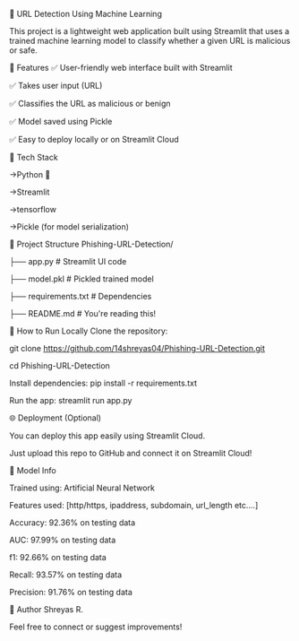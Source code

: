 🧠 URL Detection Using Machine Learning

This project is a lightweight web application built using Streamlit that uses a trained machine learning model to classify whether a given URL is malicious or safe.

📌 Features
✅ User-friendly web interface built with Streamlit

✅ Takes user input (URL)

✅ Classifies the URL as malicious or benign

✅ Model saved using Pickle

✅ Easy to deploy locally or on Streamlit Cloud

🧰 Tech Stack

  ->Python 🐍

  ->Streamlit

  ->tensorflow

  ->Pickle (for model serialization)

📁 Project Structure
Phishing-URL-Detection/

├── app.py                 # Streamlit UI code

├── model.pkl              # Pickled trained model

├── requirements.txt       # Dependencies

├── README.md              # You're reading this!

🚀 How to Run Locally
Clone the repository: 

git clone https://github.com/14shreyas04/Phishing-URL-Detection.git

cd Phishing-URL-Detection

Install dependencies: pip install -r requirements.txt

Run the app: streamlit run app.py

🌐 Deployment (Optional)

You can deploy this app easily using Streamlit Cloud.

Just upload this repo to GitHub and connect it on Streamlit Cloud!

🧠 Model Info 

Trained using: Artificial Neural Network

Features used: [http/https, ipaddress, subdomain, url_length etc....]

Accuracy: 92.36% on testing data

AUC:  97.99% on testing data

f1:  92.66% on testing data

Recall:  93.57% on testing data

Precision:  91.76% on testing data

🙌 Author
Shreyas R.

Feel free to connect or suggest improvements!
